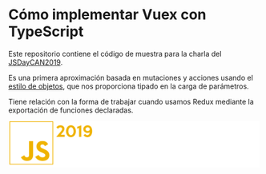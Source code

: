 # Cómo implementar Vuex con TypeScript

Este repositorio contiene el código de muestra para la charla del [JSDayCAN2019](https://jsdaycanarias.com/).

Es una primera aproximación basada en mutaciones y acciones usando el [estilo de objetos](https://vuex.vuejs.org/guide/mutations.html#object-style-commit), que nos proporciona tipado en la carga de parámetros.

Tiene relación con la forma de trabajar cuando usamos Redux mediante la exportación de funciones declaradas.

<p align="center">
  <a href="#" rel="noopener" target="_blank"><img width="500" src="https://raw.githubusercontent.com/LissetteIbnz/jsdaycan2019-vuex-typescript/master/images/jsdaycan2019.svg" alt="JSDayCAN"></a></p>
</p>
